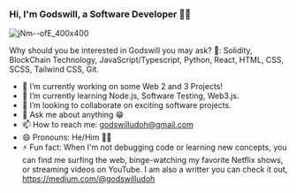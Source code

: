 ### Hi, I'm Godswill, a Software Developer 👋🏼

![jNm--ofE_400x400](https://user-images.githubusercontent.com/66226144/161663486-2e1a75ed-adfa-494e-a326-e47c908a5cfb.jpg)


Why should you be interested in Godswill you may ask? 🤗:
Solidity, BlockChain Technology, JavaScript/Typescript, Python, React, HTML, CSS, SCSS, Tailwind CSS, Git.

- 🔭 I’m currently working on some Web 2 and 3 Projects!
- 🌱 I’m currently learning Node.js, Software Testing, Web3.js.
- 👯 I’m looking to collaborate on exciting software projects.
- 💬 Ask me about anything 😁
- 📫 How to reach me: godswilludoh@gmail.com
- 😄 Pronouns: He/Him 🕴🏼
- ⚡ Fun fact: When I'm not debugging code or learning new concepts, you can find me surfing the web, binge-watching my favorite Netflix shows, or streaming videos on YouTube. I am also a writter you can check it out, https://medium.com/@godswilludoh

